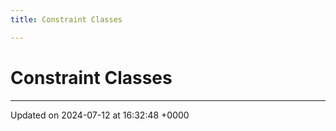 ```yaml
---
title: Constraint Classes

---
```


# Constraint Classes








-------------------------------

Updated on 2024-07-12 at 16:32:48 +0000